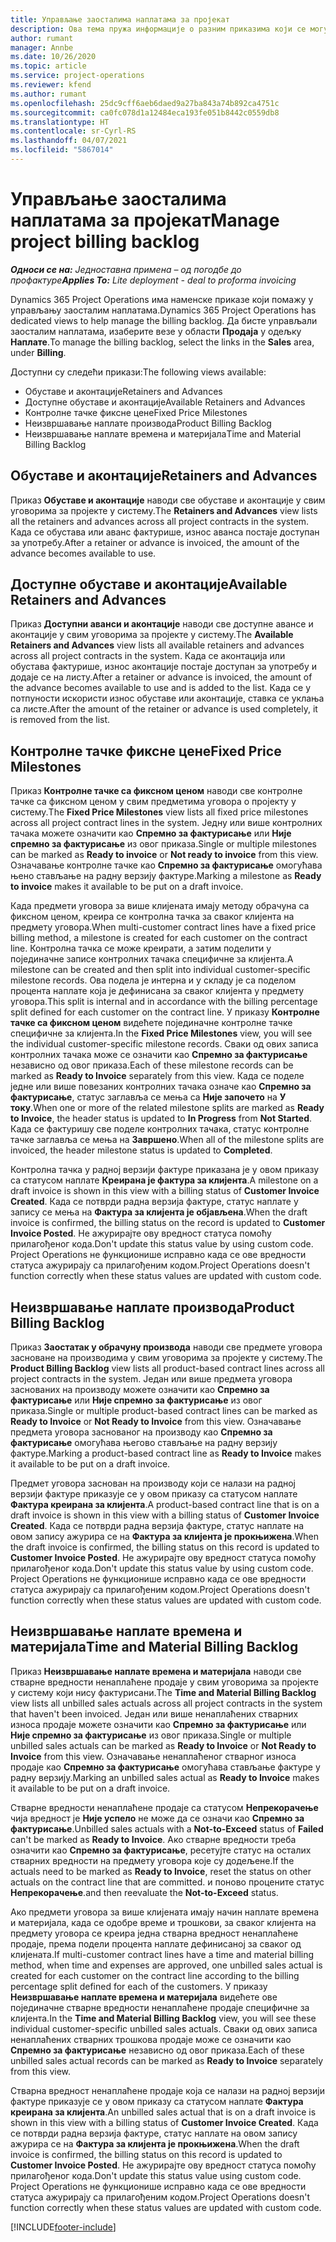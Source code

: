 ```yaml
---
title: Управљање заосталима наплатама за пројекат
description: Ова тема пружа информације о разним приказима који се могу користити приликом управљања заосталим обрачунима на пројектима.
author: rumant
manager: Annbe
ms.date: 10/26/2020
ms.topic: article
ms.service: project-operations
ms.reviewer: kfend
ms.author: rumant
ms.openlocfilehash: 25dc9cff6aeb6daed9a27ba843a74b892ca4751c
ms.sourcegitcommit: ca0fc078d1a12484eca193fe051b8442c0559db8
ms.translationtype: HT
ms.contentlocale: sr-Cyrl-RS
ms.lasthandoff: 04/07/2021
ms.locfileid: "5867014"
---
```

# <a name="manage-project-billing-backlog"></a><span data-ttu-id="76ac1-103">Управљање заосталима наплатама за пројекат</span><span class="sxs-lookup"><span data-stu-id="76ac1-103">Manage project billing backlog</span></span> 

<span data-ttu-id="76ac1-104">_**Односи се на:** Једноставна примена – од погодбе до профактуре_</span><span class="sxs-lookup"><span data-stu-id="76ac1-104">_**Applies To:** Lite deployment - deal to proforma invoicing_</span></span>

<span data-ttu-id="76ac1-105">Dynamics 365 Project Operations има наменске приказе који помажу у управљању заосталим наплатама.</span><span class="sxs-lookup"><span data-stu-id="76ac1-105">Dynamics 365 Project Operations has dedicated views to help manage the billing backlog.</span></span> <span data-ttu-id="76ac1-106">Да бисте управљали заосталим наплатама, изаберите везе у области **Продаја** у одељку **Наплате**.</span><span class="sxs-lookup"><span data-stu-id="76ac1-106">To manage the billing backlog, select the links in the **Sales** area, under **Billing**.</span></span> 

<span data-ttu-id="76ac1-107">Доступни су следећи прикази:</span><span class="sxs-lookup"><span data-stu-id="76ac1-107">The following views available:</span></span>

- <span data-ttu-id="76ac1-108">Обуставе и аконтације</span><span class="sxs-lookup"><span data-stu-id="76ac1-108">Retainers and Advances</span></span>
- <span data-ttu-id="76ac1-109">Доступне обуставе и аконтације</span><span class="sxs-lookup"><span data-stu-id="76ac1-109">Available Retainers and Advances</span></span>
- <span data-ttu-id="76ac1-110">Контролне тачке фиксне цене</span><span class="sxs-lookup"><span data-stu-id="76ac1-110">Fixed Price Milestones</span></span>
- <span data-ttu-id="76ac1-111">Неизвршавање наплате производа</span><span class="sxs-lookup"><span data-stu-id="76ac1-111">Product Billing Backlog</span></span>
- <span data-ttu-id="76ac1-112">Неизвршавање наплате времена и материјала</span><span class="sxs-lookup"><span data-stu-id="76ac1-112">Time and Material Billing Backlog</span></span>

## <a name="retainers-and-advances"></a><span data-ttu-id="76ac1-113">Обуставе и аконтације</span><span class="sxs-lookup"><span data-stu-id="76ac1-113">Retainers and Advances</span></span>

<span data-ttu-id="76ac1-114">Приказ **Обуставе и аконтације** наводи све обуставе и аконтације у свим уговорима за пројекте у систему.</span><span class="sxs-lookup"><span data-stu-id="76ac1-114">The **Retainers and Advances** view lists all the retainers and advances across all project contracts in the system.</span></span> <span data-ttu-id="76ac1-115">Када се обустава или аванс фактурише, износ аванса постаје доступан за употребу.</span><span class="sxs-lookup"><span data-stu-id="76ac1-115">After a retainer or advance is invoiced, the amount of the advance becomes available to use.</span></span>

## <a name="available-retainers-and-advances"></a><span data-ttu-id="76ac1-116">Доступне обуставе и аконтације</span><span class="sxs-lookup"><span data-stu-id="76ac1-116">Available Retainers and Advances</span></span>

<span data-ttu-id="76ac1-117">Приказ **Доступни аванси и аконтације** наводи све доступне авансе и аконтације у свим уговорима за пројекте у систему.</span><span class="sxs-lookup"><span data-stu-id="76ac1-117">The **Available Retainers and Advances** view lists all available retainers and advances across all project contracts in the system.</span></span> <span data-ttu-id="76ac1-118">Када се аконтација или обустава фактурише, износ аконтације постаје доступан за употребу и додаје се на листу.</span><span class="sxs-lookup"><span data-stu-id="76ac1-118">After a retainer or advance is invoiced, the amount of the advance becomes available to use and is added to the list.</span></span> <span data-ttu-id="76ac1-119">Када се у потпуности искористи износ обуставе или аконтације, ставка се уклања са листе.</span><span class="sxs-lookup"><span data-stu-id="76ac1-119">After the amount of the retainer or advance is used completely, it is removed from the list.</span></span>

## <a name="fixed-price-milestones"></a><span data-ttu-id="76ac1-120">Контролне тачке фиксне цене</span><span class="sxs-lookup"><span data-stu-id="76ac1-120">Fixed Price Milestones</span></span>

<span data-ttu-id="76ac1-121">Приказ **Контролне тачке са фиксном ценом** наводи све контролне тачке са фиксном ценом у свим предметима уговора о пројекту у систему.</span><span class="sxs-lookup"><span data-stu-id="76ac1-121">The **Fixed Price Milestones** view lists all fixed price milestones across all project contract lines in the system.</span></span> <span data-ttu-id="76ac1-122">Једну или више контролних тачака можете означити као **Спремно за фактурисање** или **Није спремно за фактурисање** из овог приказа.</span><span class="sxs-lookup"><span data-stu-id="76ac1-122">Single or multiple milestones can be marked as **Ready to invoice** or **Not ready to invoice** from this view.</span></span> <span data-ttu-id="76ac1-123">Означавање контролне тачке као **Спремно за фактурисање** омогућава њено стављање на радну верзију фактуре.</span><span class="sxs-lookup"><span data-stu-id="76ac1-123">Marking a milestone as **Ready to invoice** makes it available to be put on a draft invoice.</span></span>

<span data-ttu-id="76ac1-124">Када предмети уговора за више клијената имају методу обрачуна са фиксном ценом, креира се контролна тачка за сваког клијента на предмету уговора.</span><span class="sxs-lookup"><span data-stu-id="76ac1-124">When multi-customer contract lines have a fixed price billing method, a milestone is created for each customer on the contract line.</span></span> <span data-ttu-id="76ac1-125">Контролна тачка се може креирати, а затим поделити у појединачне записе контролних тачака специфичне за клијента.</span><span class="sxs-lookup"><span data-stu-id="76ac1-125">A milestone can be created and then split into individual customer-specific milestone records.</span></span> <span data-ttu-id="76ac1-126">Ова подела је интерна и у складу је са поделом процента наплате која је дефинисана за сваког клијента у предмету уговора.</span><span class="sxs-lookup"><span data-stu-id="76ac1-126">This split is internal and in accordance with the billing percentage split defined for each customer on the contract line.</span></span> <span data-ttu-id="76ac1-127">У приказу **Контролне тачке са фиксном ценом** видећете појединачне контролне тачке специфичне за клијента.</span><span class="sxs-lookup"><span data-stu-id="76ac1-127">In the **Fixed Price Milestones** view, you will see the individual customer-specific milestone records.</span></span> <span data-ttu-id="76ac1-128">Сваки од ових записа контролних тачака може се означити као **Спремно за фактурисање** независно од овог приказа.</span><span class="sxs-lookup"><span data-stu-id="76ac1-128">Each of these milestone records can be marked as **Ready to Invoice** separately from this view.</span></span> <span data-ttu-id="76ac1-129">Када се поделе једне или више повезаних контролних тачака означе као **Спремно за фактурисање**, статус заглавља се мења са **Није започето** на **У току**.</span><span class="sxs-lookup"><span data-stu-id="76ac1-129">When one or more of the related milestone splits are marked as **Ready to Invoice**, the header status is updated to **In Progress** from **Not Started**.</span></span> <span data-ttu-id="76ac1-130">Када се фактуришу све поделе контролних тачака, статус контролне тачке заглавља се мења на **Завршено**.</span><span class="sxs-lookup"><span data-stu-id="76ac1-130">When all of the milestone splits are invoiced, the header milestone status is updated to **Completed**.</span></span>

<span data-ttu-id="76ac1-131">Контролна тачка у радној верзији фактуре приказана је у овом приказу са статусом наплате **Креирана је фактура за клијента**.</span><span class="sxs-lookup"><span data-stu-id="76ac1-131">A milestone on a draft invoice is shown in this view with a billing status of **Customer Invoice Created**.</span></span> <span data-ttu-id="76ac1-132">Када се потврди радна верзија фактуре, статус наплате у запису се мења на **Фактура за клијента је објављена**.</span><span class="sxs-lookup"><span data-stu-id="76ac1-132">When the draft invoice is confirmed, the billing status on the record is updated to **Customer Invoice Posted**.</span></span> <span data-ttu-id="76ac1-133">Не ажурирајте ову вредност статуса помоћу прилагођеног кода.</span><span class="sxs-lookup"><span data-stu-id="76ac1-133">Don't update this status value by using custom code.</span></span> <span data-ttu-id="76ac1-134">Project Operations не функционише исправно када се ове вредности статуса ажурирају са прилагођеним кодом.</span><span class="sxs-lookup"><span data-stu-id="76ac1-134">Project Operations doesn't function correctly when these status values are updated with custom code.</span></span>

## <a name="product-billing-backlog"></a><span data-ttu-id="76ac1-135">Неизвршавање наплате производа</span><span class="sxs-lookup"><span data-stu-id="76ac1-135">Product Billing Backlog</span></span>

<span data-ttu-id="76ac1-136">Приказ **Заостатак у обрачуну производа** наводи све предмете уговора засноване на производима у свим уговорима за пројекте у систему.</span><span class="sxs-lookup"><span data-stu-id="76ac1-136">The **Product Billing Backlog** view lists all product-based contract lines across all project contracts in the system.</span></span> <span data-ttu-id="76ac1-137">Један или више предмета уговора заснованих на производу можете означити као **Спремно за фактурисање** или **Није спремно за фактурисање** из овог приказа.</span><span class="sxs-lookup"><span data-stu-id="76ac1-137">Single or multiple product-based contract lines can be marked as **Ready to Invoice** or **Not Ready to Invoice** from this view.</span></span> <span data-ttu-id="76ac1-138">Означавање предмета уговора заснованог на производу као **Спремно за фактурисање** омогућава његово стављање на радну верзију фактуре.</span><span class="sxs-lookup"><span data-stu-id="76ac1-138">Marking a product-based contract line as **Ready to Invoice** makes it available to be put on a draft invoice.</span></span>

<span data-ttu-id="76ac1-139">Предмет уговора заснован на производу који се налази на радној верзији фактуре приказује се у овом приказу са статусом наплате **Фактура креирана за клијента**.</span><span class="sxs-lookup"><span data-stu-id="76ac1-139">A product-based contract line that is on a draft invoice is shown in this view with a billing status of **Customer Invoice Created**.</span></span> <span data-ttu-id="76ac1-140">Када се потврди радна верзија фактуре, статус наплате на овом запису ажурира се на **Фактура за клијента је прокњижена**.</span><span class="sxs-lookup"><span data-stu-id="76ac1-140">When the draft invoice is confirmed, the billing status on this record is updated to **Customer Invoice Posted**.</span></span> <span data-ttu-id="76ac1-141">Не ажурирајте ову вредност статуса помоћу прилагођеног кода.</span><span class="sxs-lookup"><span data-stu-id="76ac1-141">Don't update this status value by using custom code.</span></span> <span data-ttu-id="76ac1-142">Project Operations не функционише исправно када се ове вредности статуса ажурирају са прилагођеним кодом.</span><span class="sxs-lookup"><span data-stu-id="76ac1-142">Project Operations doesn't function correctly when these status values are updated with custom code.</span></span>

## <a name="time-and-material-billing-backlog"></a><span data-ttu-id="76ac1-143">Неизвршавање наплате времена и материјала</span><span class="sxs-lookup"><span data-stu-id="76ac1-143">Time and Material Billing Backlog</span></span>

<span data-ttu-id="76ac1-144">Приказ **Неизвршавање наплате времена и материјала** наводи све стварне вредности ненаплаћене продаје у свим уговорима за пројекте у систему који нису фактурисани.</span><span class="sxs-lookup"><span data-stu-id="76ac1-144">The **Time and Material Billing Backlog** view lists all unbilled sales actuals across all project contracts in the system that haven't been invoiced.</span></span> <span data-ttu-id="76ac1-145">Један или више ненаплаћених стварних износа продаје можете означити као **Спремно за фактурисање** или **Није спремно за фактурисање** из овог приказа.</span><span class="sxs-lookup"><span data-stu-id="76ac1-145">Single or multiple unbilled sales actuals can be marked as **Ready to Invoice** or **Not Ready to Invoice** from this view.</span></span> <span data-ttu-id="76ac1-146">Означавање ненаплаћеног стварног износа продаје као **Спремно за фактурисање** омогућава стављање фактуре у радну верзију.</span><span class="sxs-lookup"><span data-stu-id="76ac1-146">Marking an unbilled sales actual as **Ready to Invoice** makes it available to be put on a draft invoice.</span></span>

<span data-ttu-id="76ac1-147">Стварне вредности ненаплаћене продаје са статусом **Непрекорачење** чија вредност је **Није успело** не може да се означи као **Спремно за фактурисање**.</span><span class="sxs-lookup"><span data-stu-id="76ac1-147">Unbilled sales actuals with a **Not-to-Exceed** status of **Failed** can't be marked as **Ready to Invoice**.</span></span> <span data-ttu-id="76ac1-148">Ако стварне вредности треба означити као **Спремно за фактурисање**, ресетујте статус на осталих стварних вредности на предмету уговора које су додељене.</span><span class="sxs-lookup"><span data-stu-id="76ac1-148">If the actuals need to be marked as **Ready to Invoice**, reset the status on other actuals on the contract line that are committed.</span></span> <span data-ttu-id="76ac1-149">и поново процените статус **Непрекорачење**.</span><span class="sxs-lookup"><span data-stu-id="76ac1-149">and then reevaluate the **Not-to-Exceed** status.</span></span>

<span data-ttu-id="76ac1-150">Ако предмети уговора за више клијената имају начин наплате времена и материјала, када се одобре време и трошкови, за сваког клијента на предмету уговора се креира једна стварна вредност ненаплаћене продаје, према подели процента наплате дефинисаној за сваког од клијената.</span><span class="sxs-lookup"><span data-stu-id="76ac1-150">If multi-customer contract lines have a time and material billing method, when time and expenses are approved, one unbilled sales actual is created for each customer on the contract line according to the billing percentage split defined for each of the customers.</span></span> <span data-ttu-id="76ac1-151">У приказу **Неизвршавање наплате времена и материјала** видећете ове појединачне стварне вредности ненаплаћене продаје специфичне за клијента.</span><span class="sxs-lookup"><span data-stu-id="76ac1-151">In the **Time and Material Billing Backlog** view, you will see these individual customer-specific unbilled sales actuals.</span></span> <span data-ttu-id="76ac1-152">Сваки од ових записа ненаплаћених стварних трошкова продаје може се означити као **Спремно за фактурисање** независно од овог приказа.</span><span class="sxs-lookup"><span data-stu-id="76ac1-152">Each of these unbilled sales actual records can be marked as **Ready to Invoice** separately from this view.</span></span>

<span data-ttu-id="76ac1-153">Стварна вредност ненаплаћене продаје која се налази на радној верзији фактуре приказује се у овом приказу са статусом наплате **Фактура креирана за клијента**.</span><span class="sxs-lookup"><span data-stu-id="76ac1-153">An unbilled sales actual that is on a draft invoice is shown in this view with a billing status of **Customer Invoice Created**.</span></span> <span data-ttu-id="76ac1-154">Када се потврди радна верзија фактуре, статус наплате на овом запису ажурира се на **Фактура за клијента је прокњижена**.</span><span class="sxs-lookup"><span data-stu-id="76ac1-154">When the draft invoice is confirmed, the billing status on this record is updated to **Customer Invoice Posted**.</span></span> <span data-ttu-id="76ac1-155">Не ажурирајте ову вредност статуса помоћу прилагођеног кода.</span><span class="sxs-lookup"><span data-stu-id="76ac1-155">Don't update this status value using custom code.</span></span> <span data-ttu-id="76ac1-156">Project Operations не функционише исправно када се ове вредности статуса ажурирају са прилагођеним кодом.</span><span class="sxs-lookup"><span data-stu-id="76ac1-156">Project Operations doesn't function correctly when these status values are updated with custom code.</span></span>


[!INCLUDE[footer-include](../../includes/footer-banner.md)]
